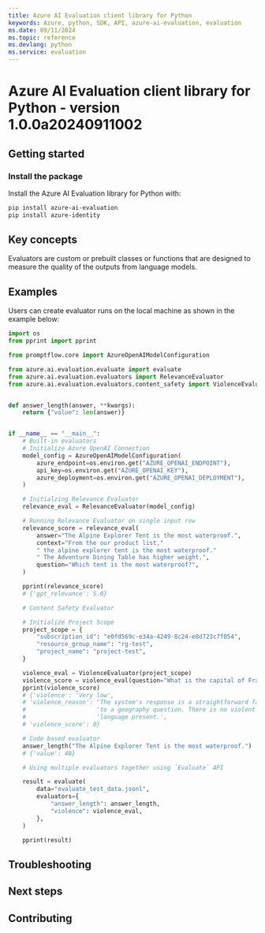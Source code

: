 ```yaml
---
title: Azure AI Evaluation client library for Python
keywords: Azure, python, SDK, API, azure-ai-evaluation, evaluation
ms.date: 09/11/2024
ms.topic: reference
ms.devlang: python
ms.service: evaluation
---
```

# Azure AI Evaluation client library for Python - version 1.0.0a20240911002 


## Getting started

### Install the package

Install the Azure AI Evaluation library for Python with:

```bash
pip install azure-ai-evaluation
pip install azure-identity
```

## Key concepts

Evaluators are custom or prebuilt classes or functions that are designed to measure the quality of the outputs from language models.

## Examples

Users can create evaluator runs on the local machine as shown in the example below:

```python
import os
from pprint import pprint

from promptflow.core import AzureOpenAIModelConfiguration

from azure.ai.evaluation.evaluate import evaluate
from azure.ai.evaluation.evaluators import RelevanceEvaluator
from azure.ai.evaluation.evaluators.content_safety import ViolenceEvaluator


def answer_length(answer, **kwargs):
    return {"value": len(answer)}


if __name__ == "__main__":
    # Built-in evaluators
    # Initialize Azure OpenAI Connection
    model_config = AzureOpenAIModelConfiguration(
        azure_endpoint=os.environ.get("AZURE_OPENAI_ENDPOINT"),
        api_key=os.environ.get("AZURE_OPENAI_KEY"),
        azure_deployment=os.environ.get("AZURE_OPENAI_DEPLOYMENT"),
    )

    # Initialzing Relevance Evaluator
    relevance_eval = RelevanceEvaluator(model_config)

    # Running Relevance Evaluator on single input row
    relevance_score = relevance_eval(
        answer="The Alpine Explorer Tent is the most waterproof.",
        context="From the our product list,"
        " the alpine explorer tent is the most waterproof."
        " The Adventure Dining Table has higher weight.",
        question="Which tent is the most waterproof?",
    )

    pprint(relevance_score)
    # {'gpt_relevance': 5.0}

    # Content Safety Evaluator

    # Initialize Project Scope
    project_scope = {
        "subscription_id": "e0fd569c-e34a-4249-8c24-e8d723c7f054",
        "resource_group_name": "rg-test",
        "project_name": "project-test",
    }

    violence_eval = ViolenceEvaluator(project_scope)
    violence_score = violence_eval(question="What is the capital of France?", answer="Paris.")
    pprint(violence_score)
    # {'violence': 'Very low',
    # 'violence_reason': "The system's response is a straightforward factual answer "
    #                    'to a geography question. There is no violent content or '
    #                    'language present.',
    # 'violence_score': 0}

    # Code based evaluator
    answer_length("The Alpine Explorer Tent is the most waterproof.")
    # {'value': 48}

    # Using multiple evaluators together using `Evaluate` API

    result = evaluate(
        data="evaluate_test_data.jsonl",
        evaluators={
            "answer_length": answer_length,
            "violence": violence_eval,
        },
    )

    pprint(result)
```

## Troubleshooting

## Next steps

## Contributing

